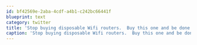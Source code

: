 ```yaml
---
id: bf42569e-2aba-4cdf-a4b1-c242bc66441f
blueprint: text
category: twitter
title: 'Stop buying disposable Wifi routers.  Buy this one and be done with it. ow.ly/jm5kS'
caption: 'Stop buying disposable Wifi routers.  Buy this one and be done with it. <a href="http://ow.ly/jm5kS" title="http://ow.ly/jm5kS" class="link link_untco">ow.ly/jm5kS</a>'
---
```

